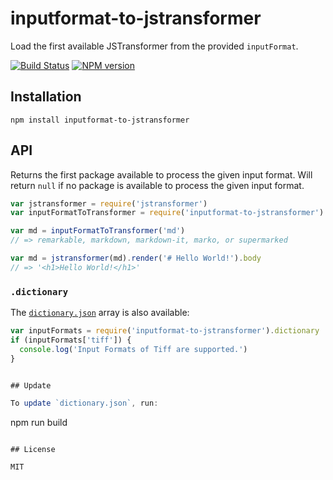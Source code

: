 # inputformat-to-jstransformer

Load the first available JSTransformer from the provided `inputFormat`.

[![Build Status](https://img.shields.io/travis/jstransformers/list-of-jstransformers/master.svg)](https://travis-ci.org/jstransformers/list-of-jstransformers)
[![NPM version](https://img.shields.io/npm/v/list-of-jstransformers.svg)](https://www.npmjs.org/package/list-of-jstransformers)

## Installation

    npm install inputformat-to-jstransformer

## API

Returns the first package available to process the given input format. Will return `null` if no package is available to process the given input format.

```js
var jstransformer = require('jstransformer')
var inputFormatToTransformer = require('inputformat-to-jstransformer')

var md = inputFormatToTransformer('md')
// => remarkable, markdown, markdown-it, marko, or supermarked

var md = jstransformer(md).render('# Hello World!').body
// => '<h1>Hello World!</h1>'
```

### `.dictionary`

The [`dictionary.json`](dictionary.json) array is also available:

``` js
var inputFormats = require('inputformat-to-jstransformer').dictionary
if (inputFormats['tiff']) {
  console.log('Input Formats of Tiff are supported.')
}


## Update

To update `dictionary.json`, run:
  ```
  npm run build
  ```

## License

MIT
